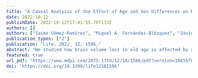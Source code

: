 ```yaml
---
title: "A Causal Analysis of the Effect of Age and Sex Differences on Brain Atrophy in the Elderly Brain"
date: 2022-10-12
publishDate: 2022-10-12T17:41:55.767133Z
authors: []
authors: ["Jaime Gómez-Ramírez", "Miguel A. Fernández-Blázquez", "Javier J. González-Rosa"]
publication_types: ["2"]
publication: "Life, 2022, 12, 1586."
abstract: "We studied how brain volume loss in old age is affected by age, the APOE gene, sex, and the level of education completed. The quantitative characterization of brain volume loss at an old age relative to a young age requires—at least in principle—two MRI scans, one performed at a young age and one at an old age. There is, however, a way to address this problem when having only one MRI scan obtained at an old age. We computed the total brain losses of elderly subjects as a ratio between the estimated brain volume and the estimated total intracranial volume. Magnetic resonance imaging (MRI) scans of 890 healthy subjects aged 70 to 85 years were assessed. A causal analysis of factors affecting brain atrophy was performed using probabilistic Bayesian modelling and the mathematics of causal inference. We found that both age and sex were causally related to brain atrophy, with women reaching an elderly age with a 1% larger brain volume relative to their intracranial volume than men. How the brain ages and the rationale for sex differences in brain volume losses during the adult lifespan are questions that need to be addressed with causal inference and empirical data. The graphical causal modelling presented here can be instrumental in understanding a puzzling scientific area of study—the biological aging of the brain."
featured: true
url_pdf: "https://www.mdpi.com/2075-1729/12/10/1586/pdf?version=1665576090"
doi: "https://doi.org/10.3390/life12101586"
---
```

